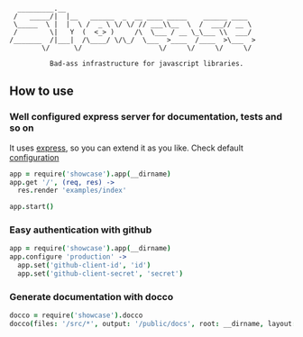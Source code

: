 ```
  _________.__
 /   _____/|  |__   ______  _  __ ____ _____    ______ ____
 \_____  \ |  |  \ /  _ \ \/ \/ // ___\\__  \  /  ___// __ \
 /        \|   Y  (  <_> )     /\  \___ / __ \_\___ \\  ___/
/_______  /|___|  /\____/ \/\_/  \___  >____  /____  >\___  >
        \/      \/                   \/     \/     \/     \/

          Bad-ass infrastructure for javascript libraries.
```

## How to use

### Well configured express server for documentation, tests and so on

It uses [express](http://expressjs.com/), so you can extend it as you like. Check default [configuration](https://github.com/activecell/showcase/blob/master/lib/index.coffee)

```coffee
app = require('showcase').app(__dirname)
app.get '/', (req, res) ->
  res.render 'examples/index'

app.start()
```

### Easy authentication with github

```coffee
app = require('showcase').app(__dirname)
app.configure 'production' ->
  app.set('github-client-id', 'id')
  app.set('github-client-secret', 'secret')
```

### Generate documentation with docco

```coffee
docco = require('showcase').docco
docco(files: '/src/*', output: '/public/docs', root: __dirname, layout: 'linear')
```
